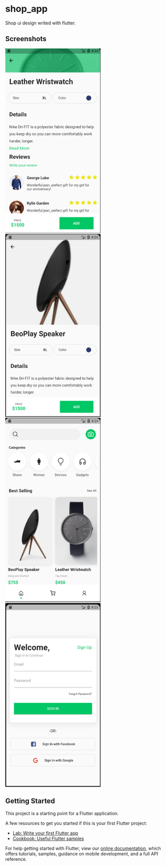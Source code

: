 # shop_app

Shop ui design writed with flutter.


## Screenshots


<img src="ss/ss1.png" alt="photo" width="300">
<img src="ss/ss2.png" alt="photo" width="300">
<img src="ss/ss3.png" alt="photo" width="300">
<img src="ss/ss4.png" alt="photo" width="300">

## Getting Started

This project is a starting point for a Flutter application.

A few resources to get you started if this is your first Flutter project:

- [Lab: Write your first Flutter app](https://flutter.dev/docs/get-started/codelab)
- [Cookbook: Useful Flutter samples](https://flutter.dev/docs/cookbook)

For help getting started with Flutter, view our
[online documentation](https://flutter.dev/docs), which offers tutorials,
samples, guidance on mobile development, and a full API reference.
